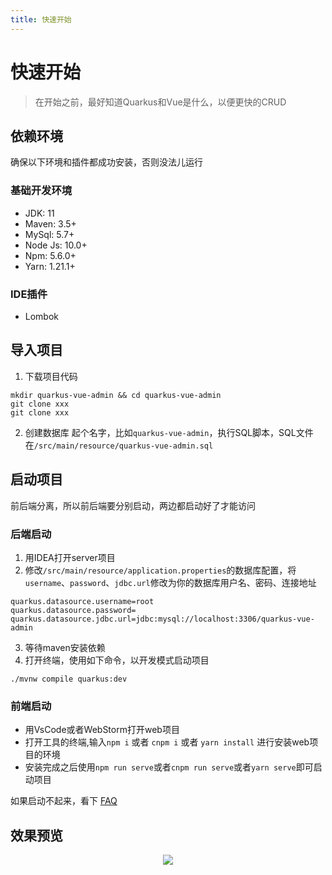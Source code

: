 ```yaml
---
title: 快速开始
---
```

# 快速开始

> 在开始之前，最好知道Quarkus和Vue是什么，以便更快的CRUD

## 依赖环境

<a-alert type="warning" showIcon>
  <span slot="message">
    确保以下环境和插件都成功安装，否则没法儿运行
  </span>
</a-alert>

### 基础开发环境

- JDK: 11
- Maven: 3.5+
- MySql: 5.7+
- Node Js: 10.0+
- Npm: 5.6.0+
- Yarn: 1.21.1+

### IDE插件

- Lombok

## 导入项目

1. 下载项目代码
```shell
mkdir quarkus-vue-admin && cd quarkus-vue-admin
git clone xxx
git clone xxx
```

2. 创建数据库
起个名字，比如`quarkus-vue-admin`，执行SQL脚本，SQL文件在`/src/main/resource/quarkus-vue-admin.sql`

## 启动项目

<a-alert type="info" showIcon>
  <span slot="message">
    前后端分离，所以前后端要分别启动，两边都启动好了才能访问
  </span>
</a-alert>
<br/>

### 后端启动
1. 用IDEA打开server项目
2. 修改`/src/main/resource/application.properties`的数据库配置，将`username`、`password`、`jdbc.url`修改为你的数据库用户名、密码、连接地址
```
quarkus.datasource.username=root
quarkus.datasource.password=
quarkus.datasource.jdbc.url=jdbc:mysql://localhost:3306/quarkus-vue-admin
```
3. 等待maven安装依赖
4. 打开终端，使用如下命令，以开发模式启动项目
```
./mvnw compile quarkus:dev
```

### 前端启动
- 用VsCode或者WebStorm打开web项目
- 打开工具的终端,输入`npm i` 或者 `cnpm i` 或者 `yarn install` 进行安装web项目的环境
- 安装完成之后使用`npm run serve`或者`cnpm run serve`或者`yarn serve`即可启动项目

<a-alert type="warning" showIcon>
  <span slot="message">
    如果启动不起来，看下 <a href="/guide/faq/">FAQ</a>
  </span>
</a-alert>

## 效果预览

<p align="center"><img src="/quarkus-vue-admin-docs/snap01.png"/></p>